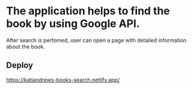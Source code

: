# The application helps to find the book by using Google API.

After search is perfomed, user can open a page with detailed information about the book.

## Deploy

https://katiandrews-books-search.netlify.app/
